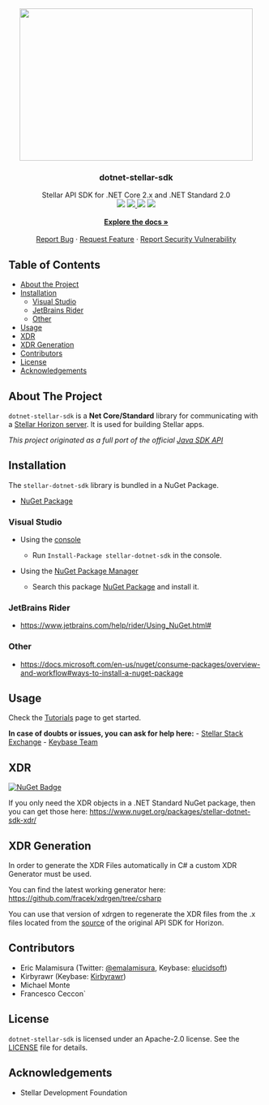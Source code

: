 <!-- PROJECT LOGO -->

<br /><p align="center"> <a href="https://github.com/elucidsoft/dotnet-stellar-sdk"><img width="460" height="300" src="https://raw.githubusercontent.com/elucidsoft/dotnet-stellar-sdk/master/.github/images/logo.svg"> </a> <!-- TITLE AND BADGES --> <h3 align="center">dotnet-stellar-sdk</h3> <p align="center"> Stellar API SDK for .NET Core 2.x and .NET Standard 2.0 <br /> <a href="https://ci.appveyor.com/project/elucidsoft/dotnet-stellar-sdk/branch/master"> <img src="https://ci.appveyor.com/api/projects/status/n34q6l3wyar2rq5l/branch/master?svg=true"></a> <a href="https://coveralls.io/github/elucidsoft/dotnet-stellar-sdk?branch=coveralls"> <img src="https://coveralls.io/repos/github/elucidsoft/dotnet-stellar-sdk/badge.svg?branch=coveralls"></a><a href="https://www.codefactor.io/repository/github/elucidsoft/dotnet-stellar-sdk"> <img src="https://www.codefactor.io/repository/github/elucidsoft/dotnet-stellar-sdk/badge"></a> <a href="https://www.nuget.org/packages/stellar-dotnet-sdk"> <img src="https://buildstats.info/nuget/stellar-dotnet-sdk"> </a><br /><br /><!-- USEFUL LINKS--><a href="https://elucidsoft.github.io/dotnet-stellar-sdk/"><strong>Explore the docs »</strong></a> <br /> <br /> <a href="https://github.com/elucidsoft/dotnet-stellar-sdk/issues/new?template=Bug_report.md">Report Bug</a> · <a href="https://github.com/elucidsoft/dotnet-stellar-sdk/issues/new?template=Feature_request.md">Request Feature</a> · <a href="https://github.com/elucidsoft/dotnet-stellar-sdk/security/policy">Report Security Vulnerability</a> </p></p>

<!-- TABLE OF CONTENTS -->

Table of Contents
-----------------

-	[About the Project](#about-the-project)
-	[Installation](#installation)
	-	[Visual Studio](#visual-studio)
	-	[JetBrains Rider](#jetbrains-rider)
	-	[Other](#other)
-	[Usage](#usage)
-	[XDR](#xdr)
-	[XDR Generation](#xdr-generation)
-	[Contributors](#contributors)
-	[License](#license)
-	[Acknowledgements](#acknowledgements)

<!-- ABOUT THE PROJECT -->

About The Project
-----------------

`dotnet-stellar-sdk` is a **Net Core/Standard** library for communicating with a [Stellar Horizon server](https://github.com/stellar/go/tree/master/services/horizon). It is used for building Stellar apps.

*This project originated as a full port of the official [Java SDK API](https://github.com/stellar/java-stellar-sdk)*

Installation
------------

The `stellar-dotnet-sdk` library is bundled in a NuGet Package.

-	[NuGet Package](https://www.nuget.org/packages/stellar-dotnet-sdk)

### Visual Studio

-	Using the [console](https://docs.microsoft.com/en-us/nuget/consume-packages/install-use-packages-powershell)

	-	Run `Install-Package stellar-dotnet-sdk` in the console.

-	Using the [NuGet Package Manager](https://docs.microsoft.com/en-us/nuget/consume-packages/install-use-packages-visual-studio)

	-	Search this package [NuGet Package](https://www.nuget.org/packages/stellar-dotnet-sdk) and install it.

### JetBrains Rider

-	https://www.jetbrains.com/help/rider/Using_NuGet.html#

### Other

-	https://docs.microsoft.com/en-us/nuget/consume-packages/overview-and-workflow#ways-to-install-a-nuget-package

<!-- USAGE EXAMPLES -->

Usage
-----

Check the [Tutorials](https://elucidsoft.github.io/dotnet-stellar-sdk/tutorials/index.html) page to get started.

**In case of doubts or issues, you can ask for help here:** - [Stellar Stack Exchange](https://stellar.stackexchange.com/) - [Keybase Team](https://keybase.io/team/stellar_dotnet)

XDR
---

[![NuGet Badge](https://buildstats.info/nuget/stellar-dotnet-sdk-xdr)](https://www.nuget.org/packages/stellar-dotnet-sdk-xdr/)

If you only need the XDR objects in a .NET Standard NuGet package, then you can get those here: https://www.nuget.org/packages/stellar-dotnet-sdk-xdr/

XDR Generation
--------------

In order to generate the XDR Files automatically in C# a custom XDR Generator must be used.

You can find the latest working generator here: https://github.com/fracek/xdrgen/tree/csharp

You can use that version of xdrgen to regenerate the XDR files from the .x files located from the [source](https://github.com/stellar/stellar-core/tree/master/src/xdr) of the original API SDK for Horizon.

<!-- CONTRIBUTORS-->

Contributors
------------

-	Eric Malamisura (Twitter: [@emalamisura](https://twitter.com/emalamisura), Keybase: [elucidsoft](https://keybase.io/elucidsoft)\)
-	Kirbyrawr (Keybase: [Kirbyrawr](https://keybase.io/Kirbyrawr)\)
-	Michael Monte
-	Francesco Ceccon\`

<!-- LICENSE -->

License
-------

`dotnet-stellar-sdk` is licensed under an Apache-2.0 license. See the [LICENSE](https://github.com/elucidsoft/dotnet-stellar-sdk/blob/master/LICENSE.txt) file for details.

<!-- ACKNOWLEDGEMENTS -->

Acknowledgements
----------------

-	Stellar Development Foundation

<!-- Disclaimer -->

<!-- This readme is a modification of https://github.com/othneildrew/Best-README-Template that is licensed under MIT -->
